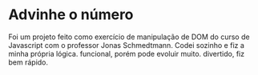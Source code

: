 # Advinhe o número 
Foi um projeto feito como exercício de manipulação de DOM do curso de Javascript com o  professor Jonas Schmedtmann. Codei sozinho e fiz a minha própria lógica. funcional, porém pode evoluir muito. divertido, fiz bem rápido.
